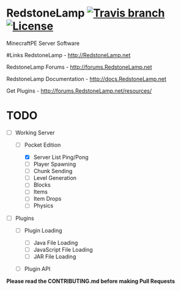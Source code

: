 # RedstoneLamp	[![Travis branch](https://img.shields.io/travis/RedstoneLamp/RedstoneLamp/new.svg?style=flat-square)](https://travis-ci.org/RedstoneLamp/RedstoneLamp) [![License](https://img.shields.io/badge/license-GPLv3-blue.svg?style=flat-square)](https://tldrlegal.com/license/gnu-lesser-general-public-license-v3-(lgpl-3))
MinecraftPE Server Software


#Links
RedstoneLamp - http://RedstoneLamp.net

RedstoneLamp Forums - http://forums.RedstoneLamp.net

RedstoneLamp Documentation - http://docs.RedstoneLamp.net

Get Plugins - http://forums.RedstoneLamp.net/resources/

# TODO
- [ ] Working Server

	- [ ] Pocket Edition
	
		- [x] Server List Ping/Pong
		- [ ] Player Spawning
		- [ ] Chunk Sending
		- [ ] Level Generation
		- [ ] Blocks
		- [ ] Items
		- [ ] Item Drops
		- [ ] Physics
- [ ] Plugins

	- [ ] Plugin Loading
	
		- [ ] Java File Loading
		- [ ] JavaScript File Loading
		- [ ] JAR File Loading
	- [ ] Plugin API

**Please read the CONTRIBUTING.md before making Pull Requests**
